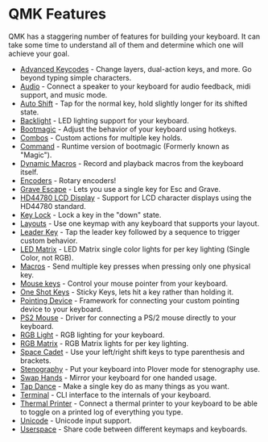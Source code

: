 # QMK Features

QMK has a staggering number of features for building your keyboard. It can take some time to understand all of them and determine which one will achieve your goal.


* [Advanced Keycodes](feature_advanced_keycodes.md) - Change layers, dual-action keys, and more. Go beyond typing simple characters.
* [Audio](feature_audio.md) - Connect a speaker to your keyboard for audio feedback, midi support, and music mode.
* [Auto Shift](feature_auto_shift.md) - Tap for the normal key, hold slightly longer for its shifted state.
* [Backlight](feature_backlight.md) - LED lighting support for your keyboard.
* [Bootmagic](feature_bootmagic.md) - Adjust the behavior of your keyboard using hotkeys.
* [Combos](feature_combo.md) - Custom actions for multiple key holds.
* [Command](feature_command.md) - Runtime version of bootmagic (Formerly known as "Magic").
* [Dynamic Macros](feature_dynamic_macros.md) - Record and playback macros from the keyboard itself.
* [Encoders](feature_encoders.md) - Rotary encoders! 
* [Grave Escape](feature_grave_esc.md) - Lets you use a single key for Esc and Grave. 
* [HD44780 LCD Display](feature_hd44780.md) - Support for LCD character displays using the HD44780 standard.
* [Key Lock](feature_key_lock.md) - Lock a key in the "down" state.
* [Layouts](feature_layouts.md) - Use one keymap with any keyboard that supports your layout.
* [Leader Key](feature_leader_key.md) - Tap the leader key followed by a sequence to trigger custom behavior.
* [LED Matrix](feature_led_matrix.md) - LED Matrix single color lights for per key lighting (Single Color, not RGB).
* [Macros](feature_macros.md) - Send multiple key presses when pressing only one physical key.
* [Mouse keys](feature_mouse_keys.md) - Control your mouse pointer from your keyboard.
* [One Shot Keys](feature_advanced_keycodes.md#one-shot-keys) - Sticky Keys, lets hit a key rather than holding it.
* [Pointing Device](feature_pointing_device.md) - Framework for connecting your custom pointing device to your keyboard.
* [PS2 Mouse](feature_ps2_mouse.md) - Driver for connecting a PS/2 mouse directly to your keyboard.
* [RGB Light](feature_rgblight.md) - RGB lighting for your keyboard.
* [RGB Matrix](feature_rgb_matrix.md) - RGB Matrix lights for per key lighting.
* [Space Cadet](feature_space_cadet_shift.md) - Use your left/right shift keys to type parenthesis and brackets.
* [Stenography](feature_stenography.md) - Put your keyboard into Plover mode for stenography use.
* [Swap Hands](feature_swap_hands.md) - Mirror your keyboard for one handed usage.
* [Tap Dance](feature_tap_dance.md) - Make a single key do as many things as you want.
* [Terminal](feature_terminal.md) - CLI interface to the internals of your keyboard.
* [Thermal Printer](feature_thermal_printer.md) - Connect a thermal printer to your keyboard to be able to toggle on a printed log of everything you type.
* [Unicode](feature_unicode.md) - Unicode input support.
* [Userspace](feature_userspace.md) - Share code between different keymaps and keyboards.
